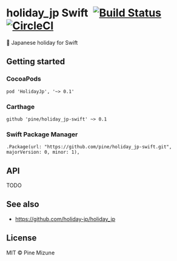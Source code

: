 # holiday_jp Swift &nbsp;[![Build Status](https://travis-ci.org/pine/holiday_jp-swift.svg?branch=master)](https://travis-ci.org/pine/holiday_jp-swift) [![CircleCI](https://circleci.com/gh/pine/holiday_jp-swift/tree/master.svg?style=shield)](https://circleci.com/gh/pine/holiday_jp-swift/tree/master)

:crossed_flags: Japanese holiday for Swift

## Getting started
### CocoaPods

```
pod 'HolidayJp', '~> 0.1'
```

### Carthage

```
github 'pine/holiday_jp-swift' ~> 0.1
```

### Swift Package Manager

```
.Package(url: "https://github.com/pine/holiday_jp-swift.git", majorVersion: 0, minor: 1),
```

## API
TODO

## See also
- https://github.com/holiday-jp/holiday_jp

## License
MIT &copy; Pine Mizune

